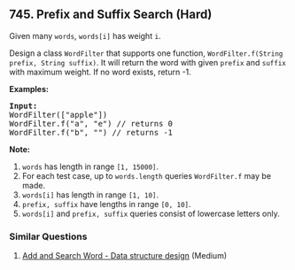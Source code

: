 ## 745. Prefix and Suffix Search (Hard)

<p>
Given many <code>words</code>, <code>words[i]</code> has weight <code>i</code>.
</p><p>
Design a class <code>WordFilter</code> that supports one function, <code>WordFilter.f(String prefix, String suffix)</code>.
It will return the word with given <code>prefix</code> and <code>suffix</code> with maximum weight.  If no word exists, return -1.
</p>

<p><b>Examples:</b><br />
<pre>
<b>Input:</b>
WordFilter(["apple"])
WordFilter.f("a", "e") // returns 0
WordFilter.f("b", "") // returns -1
</pre></p>

<p><b>Note:</b><br>
<ol>
<li><code>words</code> has length in range <code>[1, 15000]</code>.</li>
<li>For each test case, up to <code>words.length</code> queries <code>WordFilter.f</code> may be made.</li>
<li><code>words[i]</code> has length in range <code>[1, 10]</code>.</li>
<li><code>prefix, suffix</code> have lengths in range <code>[0, 10]</code>.</li>
<li><code>words[i]</code> and <code>prefix, suffix</code> queries consist of lowercase letters only.</li>
</ol>
</p>

### Similar Questions
  1. [Add and Search Word - Data structure design](https://github.com/openset/leetcode/tree/master/solution/add-and-search-word-data-structure-design) (Medium)
